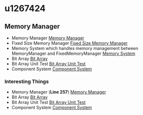 # u1267424

## Memory Manager

- Memory Manager [Memory Manager](./MonsterChase/Engine/MemoryManager.cpp)
- Fixed Size Memory Manager [Fixed Size Memory Manager](./MonsterChase/Engine/FixedMemoryManager.cpp)
- Memory System which handles memory management between MemoryManager and FixedMemoryManager [Memory System](./MonsterChase/Engine/MemorySystem.cpp)
- Bit Array [Bit Array](./MonsterChase/Engine/BitArray.cpp)
- Bit Array Unit Test [Bit Array Unit Test](./MonsterChase/Engine/BitArrayTest.cpp)
- Component System [Component System](./MonsterChase/Engine/Node.h)

### Interesting Things
- Memory Manager (**Line 257**) [Memory Manager](./MonsterChase/Engine/MemoryManager.cpp#L257)
- Bit Array [Bit Array](./MonsterChase/Engine/BitArray.cpp)
- Bit Array Unit Test [Bit Array Unit Test](./MonsterChase/Engine/BitArrayTest.cpp)
- Component System [Component System](./MonsterChase/Engine/Node.h)